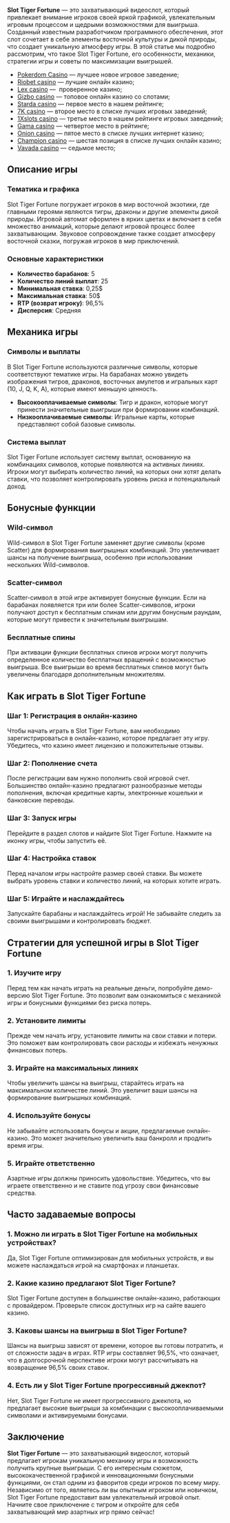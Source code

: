 **Slot Tiger Fortune** — это захватывающий видеослот, который привлекает внимание игроков своей яркой графикой, увлекательным игровым процессом и щедрыми возможностями для выигрыша. Созданный известным разработчиком программного обеспечения, этот слот сочетает в себе элементы восточной культуры и дикой природы, что создает уникальную атмосферу игры. В этой статье мы подробно рассмотрим, что такое Slot Tiger Fortune, его особенности, механики, стратегии игры и советы по максимизации выигрышей.

* [Pokerdom Casino](https://brandplay.link/FwVc4f) — лучшее новое игровое заведение;
* [Riobet casino](https://brandplay.link/TnjsxFvH) — лучшие онлайн казино;
* [Lex casino](https://brandplay.link/VMqNXPFs) —  проверенное казино;
* [Gizbo casino](https://brandplay.link/rvzLrVLp) — топовое онлайн казино со слотами;
* [Starda casino](https://brandplay.link/HDcDrxLk) — первое место в нашем рейтинге;
* [7K casino](https://brandplay.link/dd46bNgD) — второе место в списке лучших игровых заведений;
* [1Xslots casino](https://brandplay.link/J2ZbqMPZ) — третье место в нашем рейтинге игровых заведений;
* [Gama casino](https://brandplay.link/RD52jZbL) — четвертое место в рейтинге;
* [Onion casino](https://brandplay.link/8LcS6Djb) — пятое место в списке лучших интернет казино;
* [Champion casino](https://temon-gter.cfd/go/9n8?p56190p303844p3509t17502) — шестая позиция в списке лучших онлайн казино;
* [Vavada casino](https://vavadapartner.pro/?promo=75590753-cc8b-4c4a-8d71-99b7a2293439-jud\&target=register) — седьмое место;

## Описание игры

### Тематика и графика

Slot Tiger Fortune погружает игроков в мир восточной экзотики, где главными героями являются тигры, драконы и другие элементы дикой природы. Игровой автомат оформлен в ярких цветах и включает в себя множество анимаций, которые делают игровой процесс более захватывающим. Звуковое сопровождение также создает атмосферу восточной сказки, погружая игроков в мир приключений.

### Основные характеристики

* **Количество барабанов**: 5
* **Количество линий выплат**: 25
* **Минимальная ставка**: 0,25$
* **Максимальная ставка**: 50$
* **RTP (возврат игроку)**: 96,5%
* **Дисперсия**: Средняя

## Механика игры

### Символы и выплаты

В Slot Tiger Fortune используются различные символы, которые соответствуют тематике игры. На барабанах можно увидеть изображения тигров, драконов, восточных амулетов и игральных карт (10, J, Q, K, A), которые имеют меньшую ценность.

* **Высокооплачиваемые символы**: Тигр и дракон, которые могут принести значительные выигрыши при формировании комбинаций.
* **Низкооплачиваемые символы**: Игральные карты, которые представляют собой базовые символы.

### Система выплат

Slot Tiger Fortune использует систему выплат, основанную на комбинациях символов, которые появляются на активных линиях. Игроки могут выбирать количество линий, на которых они хотят делать ставки, что позволяет контролировать уровень риска и потенциальный доход.

## Бонусные функции

### Wild-символ

Wild-символ в Slot Tiger Fortune заменяет другие символы (кроме Scatter) для формирования выигрышных комбинаций. Это увеличивает шансы на получение выигрыша, особенно при использовании нескольких Wild-символов.

### Scatter-символ

Scatter-символ в этой игре активирует бонусные функции. Если на барабанах появляется три или более Scatter-символов, игроки получают доступ к бесплатным спинам или другим бонусным раундам, которые могут привести к значительным выигрышам.

### Бесплатные спины

При активации функции бесплатных спинов игроки могут получить определенное количество бесплатных вращений с возможностью выигрыша. Все выигрыши во время бесплатных спинов могут быть увеличены благодаря дополнительным множителям.

## Как играть в Slot Tiger Fortune

### Шаг 1: Регистрация в онлайн-казино

Чтобы начать играть в Slot Tiger Fortune, вам необходимо зарегистрироваться в онлайн-казино, которое предлагает эту игру. Убедитесь, что казино имеет лицензию и положительные отзывы.

### Шаг 2: Пополнение счета

После регистрации вам нужно пополнить свой игровой счет. Большинство онлайн-казино предлагают разнообразные методы пополнения, включая кредитные карты, электронные кошельки и банковские переводы.

### Шаг 3: Запуск игры

Перейдите в раздел слотов и найдите Slot Tiger Fortune. Нажмите на иконку игры, чтобы запустить её.

### Шаг 4: Настройка ставок

Перед началом игры настройте размер своей ставки. Вы можете выбрать уровень ставки и количество линий, на которых хотите играть.

### Шаг 5: Играйте и наслаждайтесь

Запускайте барабаны и наслаждайтесь игрой! Не забывайте следить за своими выигрышами и контролировать бюджет.

## Стратегии для успешной игры в Slot Tiger Fortune

### 1. Изучите игру

Перед тем как начать играть на реальные деньги, попробуйте демо-версию Slot Tiger Fortune. Это позволит вам ознакомиться с механикой игры и бонусными функциями без риска потерь.

### 2. Установите лимиты

Прежде чем начать игру, установите лимиты на свои ставки и потери. Это поможет вам контролировать свои расходы и избежать ненужных финансовых потерь.

### 3. Играйте на максимальных линиях

Чтобы увеличить шансы на выигрыш, старайтесь играть на максимальном количестве линий. Это увеличит ваши шансы на формирование выигрышных комбинаций.

### 4. Используйте бонусы

Не забывайте использовать бонусы и акции, предлагаемые онлайн-казино. Это может значительно увеличить ваш банкролл и продлить время игры.

### 5. Играйте ответственно

Азартные игры должны приносить удовольствие. Убедитесь, что вы играете ответственно и не ставите под угрозу свои финансовые средства.

## Часто задаваемые вопросы

### 1. Можно ли играть в Slot Tiger Fortune на мобильных устройствах?

Да, Slot Tiger Fortune оптимизирован для мобильных устройств, и вы можете наслаждаться игрой на смартфонах и планшетах.

### 2. Какие казино предлагают Slot Tiger Fortune?

Slot Tiger Fortune доступен в большинстве онлайн-казино, работающих с провайдером. Проверьте список доступных игр на сайте вашего казино.

### 3. Каковы шансы на выигрыш в Slot Tiger Fortune?

Шансы на выигрыш зависят от времени, которое вы готовы потратить, и от сложности задач в играх. RTP игры составляет 96,5%, что означает, что в долгосрочной перспективе игроки могут рассчитывать на возвращение 96,5% своих ставок.

### 4. Есть ли у Slot Tiger Fortune прогрессивный джекпот?

Нет, Slot Tiger Fortune не имеет прогрессивного джекпота, но предлагает высокие выигрыши за комбинации с высокооплачиваемыми символами и активируемыми бонусами.

## Заключение

**Slot Tiger Fortune** — это захватывающий видеослот, который предлагает игрокам уникальную механику игры и возможность получить крупные выигрыши. С его интересным сюжетом, высококачественной графикой и инновационными бонусными функциями, он стал одним из фаворитов среди игроков по всему миру. Независимо от того, являетесь ли вы опытным игроком или новичком, Slot Tiger Fortune предоставит вам увлекательный игровой опыт. Начните свое приключение с тигром и откройте для себя захватывающий мир азартных игр прямо сейчас!
